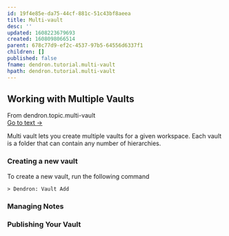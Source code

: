```yaml
---
id: 19f4e85e-da75-44cf-881c-51c43bf8aeea
title: Multi-vault
desc: ''
updated: 1608223679693
created: 1608098066514
parent: 678c77d9-ef2c-4537-97b5-64556d6337f1
children: []
published: false
fname: dendron.tutorial.multi-vault
hpath: dendron.tutorial.multi-vault
---
```

## Working with Multiple Vaults

<div class="portal-container">
<div class="portal-head">
<div class="portal-backlink" >
<div class="portal-title">From <span class="portal-text-title">dendron.topic.multi-vault</span></div>
<a href="24b176f1-685d-44e1-a1b0-1704b1a92ca0.html" class="portal-arrow">Go to text <span class="right-arrow">→</span></a>
</div>
</div>
<div id="portal-parent-anchor" class="portal-parent" markdown="1">
<div class="portal-parent-fader-top"></div>
<div class="portal-parent-fader-bottom"></div>        
  

Multi vault lets you create multiple vaults for a given workspace. Each vault is a folder that can contain any number of hierarchies. 

</div>    
</div>

### Creating a new vault

To create a new vault, run the following command

```
> Dendron: Vault Add
```

### Managing Notes

### Publishing Your Vault

